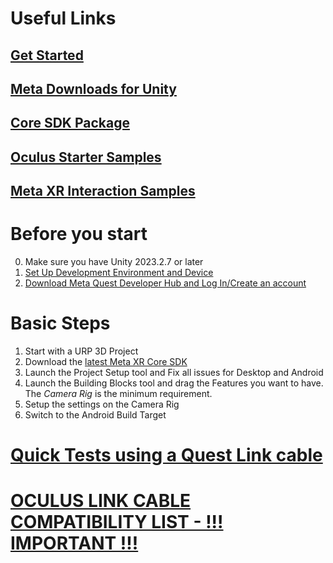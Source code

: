 # Useful Links
## [Get Started](https://developer.oculus.com/documentation/unity/unity-gs-overview/)

## [Meta Downloads for Unity](https://developer.oculus.com/downloads/unity/)

## [Core SDK Package](https://developer.oculus.com/downloads/package/meta-xr-core-sdk/)

## [Oculus Starter Samples](https://developer.oculus.com/documentation/unity/unity-starter-samples/)

## [Meta XR Interaction Samples](https://assetstore.unity.com/packages/tools/integration/meta-xr-interaction-sdk-ovr-samples-268521)

# Before you start
0. Make sure you have Unity 2023.2.7 or later
1. [Set Up Development Environment and Device](https://developer.oculus.com/documentation/unity/unity-env-device-setup/)
2. [Download Meta Quest Developer Hub and Log In/Create an account](https://developer.oculus.com/documentation/unity/unity-quickstart-mqdh/)


# Basic Steps
1. Start with a URP 3D Project
2. Download the [latest Meta XR Core SDK](https://assetstore.unity.com/packages/tools/integration/meta-xr-core-sdk-269169)
3. Launch the Project Setup tool and Fix all issues for Desktop and Android
4. Launch the Building Blocks tool and drag the Features you want to have. The *Camera Rig* is the minimum requirement.
5. Setup the settings on the Camera Rig
6. Switch to the Android Build Target

# [Quick Tests using a Quest Link cable](https://developer.oculus.com/documentation/unity/unity-link/)

# [OCULUS LINK CABLE COMPATIBILITY LIST - !!! IMPORTANT !!!](https://docs.google.com/spreadsheets/d/1ZamZ1z356On28UcNl0vQdzWvgbmFSyb7spFpxi187ag/edit#gid=0)



